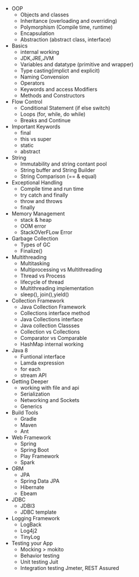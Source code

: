 * OOP
    * Objects and classes
    * Inheritance (overloading and overriding)
    * Polymorphism (Compile time, runtime)
    * Encapsulation
    * Abstraction (abstract class, interface)
* Basics
    * internal working
    * JDK,JRE,JVM
    * Variables and datatype (primitive and wrapper)
    * Type casting(implict and explicit)
    * Naming Convension
    * Operators
    * Keywords and access Modifiers
    * Methods and Constructors
* Flow Control
    * Conditional Statement (if else switch)
    * Loops (for, while, do while)
    * Breaks and Continue
* Important Keywords
    * final
    * this vs super
    * static
    * abstract
* String
    * Immutability and string contant pool
    * String buffer and String Builder
    * String Comparison (== & equal)
* Exceptional Handling
    * Compile time and run time
    * try catch and finally
    * throw and throws
    * finally
* Memory Management
    * stack & heap
    * OOM error
    * StackOVerFLow Error
* Garbage Collection
    * Types of GC
    * Finalize()
* Multithreading
    * Multitasking
    * Multiprocessing vs Multithreading
    * Thread vs Process
    * lifecycle of thread
    * Multithreading implementation
    * sleep(), join(),yield()
* Collection Framework
    * Java Collection Framework
    * Collections interface method
    * Java Collections interface
    * Java collection Classses
    * Collection vs Collections
    * Comparator vs Comparable
    * HashMap internal working
* Java 8
    * Funtional interface
    * Lamda expression
    * for each
    * stream API
* Getting Deeper
    * working with file and api
    * Serialization
    * Networking and Sockets
    * Generics
* Build Tools
    * Gradle
    * Maven
    * Ant
* Web Framework
    * Spring
    * Spring Boot
    * Play Framework
    * Spark
* ORM
    * JPA
    * Spring Data JPA
    * Hibernate
    * Ebeam
* JDBC
    * JDBI3
    * JDBC template
* Logging Framework
    * LogBack
    * Log4j2
    * TinyLog
* Testing your App
    * Mocking > mokito
    * Behavior testing
    * Unit testing Juit
    * Integration testing Jmeter, REST Assured